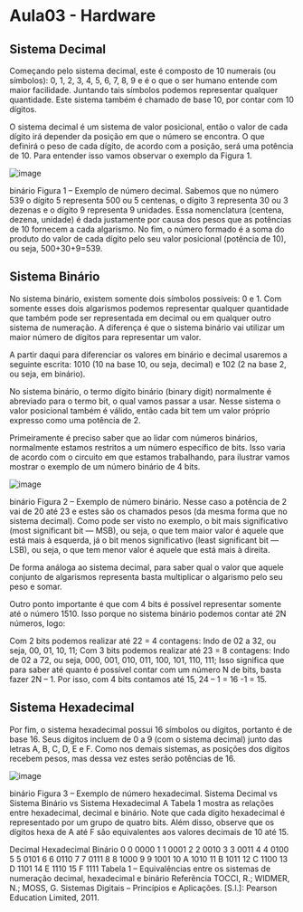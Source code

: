 # Aula03 - Hardware

## Sistema Decimal
Começando pelo sistema decimal, este é composto de 10 numerais (ou símbolos): 0, 1, 2, 3, 4, 5, 6, 7, 8, 9 e é o que o ser humano entende com maior facilidade. Juntando tais símbolos podemos representar qualquer quantidade. Este sistema também é chamado de base 10, por contar com 10 dígitos.

O sistema decimal é um sistema de valor posicional, então o valor de cada dígito irá depender da posição em que o número se encontra. O que definirá o peso de cada dígito, de acordo com a posição, será uma potência de 10. Para entender isso vamos observar o exemplo da Figura 1.

![image](https://github.com/remajag/SENAI2023/assets/121033053/94e6c508-fd8a-4ce4-9560-3c3582483e39)


binário
Figura 1 – Exemplo de número decimal.
Sabemos que no número 539 o dígito 5 representa 500 ou 5 centenas, o dígito 3 representa 30 ou 3 dezenas e o dígito 9 representa 9 unidades. Essa nomenclatura (centena, dezena, unidade) é dada justamente por causa dos pesos que as potências de 10 fornecem a cada algarismo. No fim, o número formado é a soma do produto do valor de cada dígito pelo seu valor posicional (potência de 10), ou seja, 500+30+9=539.

## Sistema Binário
No sistema binário, existem somente dois símbolos possíveis: 0 e 1. Com somente esses dois algarismos podemos representar qualquer quantidade que também pode ser representada em decimal ou em qualquer outro sistema de numeração. A diferença é que o sistema binário vai utilizar um maior número de dígitos para representar um valor.

A partir daqui para diferenciar os valores em binário e decimal usaremos a seguinte escrita: 1010 (10 na base 10, ou seja, decimal) e 102 (2 na base 2, ou seja, em binário).

No sistema binário, o termo dígito binário (binary digit) normalmente é abreviado para o termo bit, o qual vamos passar a usar. Nesse sistema o valor posicional também é válido, então cada bit tem um valor próprio expresso como uma potência de 2. 

Primeiramente é preciso saber que ao lidar com números binários, normalmente estamos restritos a um número específico de bits. Isso varia de acordo com o circuito em que estamos trabalhando, para ilustrar vamos mostrar o exemplo de um número binário de 4 bits.

![image](https://github.com/remajag/SENAI2023/assets/121033053/37d6c81c-2d06-4735-a9b8-e6d35349283d)


binário
Figura 2 – Exemplo de número binário.
Nesse caso a potência de 2 vai de 20 até 23 e estes são os chamados pesos (da mesma forma que no sistema decimal). Como pode ser visto no exemplo, o bit mais significativo (most significant bit — MSB), ou seja, o que tem maior valor é aquele que está mais à esquerda, já o bit menos significativo (least significant bit — LSB), ou seja, o que tem menor valor é aquele que está mais à direita.

De forma análoga ao sistema decimal, para saber qual o valor que aquele conjunto de algarismos representa basta multiplicar o algarismo pelo seu peso e somar.

Outro ponto importante é que com 4 bits é possível representar somente até o número 1510. Isso porque no sistema binário podemos contar até 2N números, logo:

Com 2 bits podemos realizar até 22 = 4 contagens:
Indo de 02 a 32, ou seja, 00, 01, 10, 11;
Com 3 bits podemos realizar até 23 = 8 contagens:
Indo de 02 a 72, ou seja, 000, 001, 010, 011, 100, 101, 110, 111;
Isso significa que para saber até quanto é possível contar com um número N de bits, basta fazer 2N – 1. Por isso, com 4 bits contamos até 15, 24 – 1 = 16 -1 = 15.

## Sistema Hexadecimal
Por fim, o sistema hexadecimal possui 16 símbolos ou dígitos, portanto é de base 16. Seus dígitos incluem de 0 a 9 (com o sistema decimal) junto das letras A, B, C, D, E e F. Como nos demais sistemas, as posições dos dígitos recebem pesos, mas dessa vez estes serão potências de 16.

![image](https://github.com/remajag/SENAI2023/assets/121033053/938fc3f2-d12f-43dd-8d8c-f072b567cddd)


binário
Figura 3 – Exemplo de número hexadecimal.
Sistema Decimal vs Sistema Binário vs Sistema Hexadecimal
A Tabela 1 mostra as relações entre hexadecimal, decimal e binário. Note que cada dígito hexadecimal é representado por um grupo de quatro bits. Além disso, observe que os dígitos hexa de A até F são equivalentes aos valores decimais de 10 até 15.

Decimal	Hexadecimal	Binário
0	0	0000
1	1	0001
2	2	0010
3	3	0011
4	4	0100
5	5	0101
6	6	0110
7	7	0111
8	8	1000
9	9	1001
10	A	1010
11	B	1011
12	C	1100
13	D	1101
14	E	1110
15	F	1111
Tabela 1 – Equivalências entre os sistemas de numeração decimal, hexadecimal e binário
Referência
TOCCI, R.; WIDMER, N.; MOSS, G. Sistemas Digitais – Princípios e Aplicações. [S.l.]: Pearson Education Limited, 2011.

